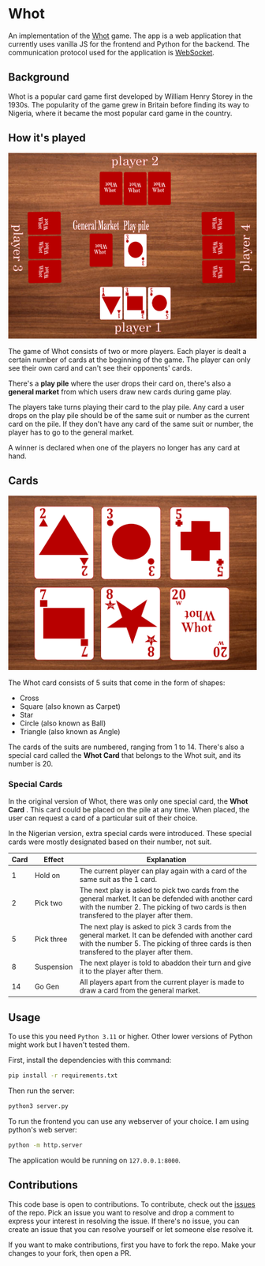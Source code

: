 # Whot

An implementation of the [Whot](https://en.wikipedia.org/wiki/Whot!) game. The app is a web application that currently uses vanilla JS for the frontend and Python for the backend. The communication protocol used for the application is [WebSocket](https://en.wikipedia.org/wiki/WebSocket).

## Background 

Whot is a popular card game first developed by William Henry Storey in the 1930s. The popularity of the game grew in Britain before finding its way to Nigeria, where it became the most popular card game in the country.

## How it's played

![Whot game play](assets/gameplay.png)

The game of Whot consists of two or more players. Each player is dealt a certain number of cards at the beginning of the game. The player can only see their own card and can't see their opponents' cards.

There's a **play pile** where the user drops their card on, there's also a **general market** from which users draw new cards during game play.

The players take turns playing their card to the play pile. Any card a user drops on the play pile should be of the same suit or number as the current card on the pile. If they don't have any card of the same suit or number, the player has to go to the general market.

A winner is declared when one of the players no longer has any card at hand.

## Cards

![Whot cards](assets/cards.png)

The Whot card consists of 5 suits that come in the form of shapes:
- Cross
- Square (also known as Carpet)
- Star
- Circle (also known as Ball)
- Triangle (also known as Angle)

The cards of the suits are numbered, ranging from 1 to 14. There's also a special card called the **Whot Card** that belongs to the Whot suit, and its number is 20.

### Special Cards

In the original version of Whot, there was only one special card, the  **Whot Card** . This card could be placed on the pile at any time. When placed, the user can request a card of a particular suit of their choice. 

In the Nigerian version, extra special cards were introduced. These special cards were mostly designated based on their number, not suit. 


| Card        | Effect      | Explanation      |
| ----------- | ----------- | ---------------- |
| 1           | Hold on     | The current player can play again with a card of the same suit as the 1 card.           |
| 2           | Pick two    | The next play is asked to pick two cards from the general market. It can be defended with another card with the number 2. The picking of two cards is then transfered to the player after them.            |
| 5           | Pick three  | The next play is asked to pick 3 cards from the general market. It can be defended with another card with the number 5. The picking of three cards is then transfered to the player after them.             |
| 8           | Suspension  | The next player is told to abaddon their turn and give it to the player after them.             |
| 14          | Go Gen      | All players apart from the current player is made to draw a card from the general market.             |


## Usage

To use this you need `Python 3.11` or higher. Other lower versions of Python might work but I haven't tested them.

First, install the dependencies with this command:

```bash
pip install -r requirements.txt
```

Then run the server:

```bash
python3 server.py
```

To run the frontend you can use any webserver of your choice. I am using python's web server:

```bash
python -m http.server
```

The application would be running on `127.0.0.1:8000`.


## Contributions

This code base is open to contributions. To contribute, check out the [issues](https://github.com/EteimZ/whot/issues) of the repo. Pick an issue you want to resolve and drop a comment to express your interest in resolving the issue. If there's no issue, you can create an issue that you can resolve yourself or let someone else resolve it.

If you want to make contributions, first you have to fork the repo. Make your changes to your fork, then open a PR.
